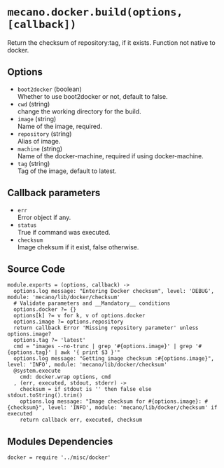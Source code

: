 
# `mecano.docker.build(options, [callback])`

Return the checksum of repository:tag, if it exists. Function not native to docker.

## Options

*   `boot2docker` (boolean)   
    Whether to use boot2docker or not, default to false.   
*   `cwd` (string)   
    change the working directory for the build.   
*   `image` (string)   
    Name of the image, required.   
*   `repository` (string)   
    Alias of image.   
*   `machine` (string)   
    Name of the docker-machine, required if using docker-machine.   
*   `tag` (string)   
    Tag of the image, default to latest.   

## Callback parameters

*   `err`   
    Error object if any.   
*   `status`   
    True if command was executed.   
*   `checksum`   
    Image cheksum if it exist, false otherwise.   

## Source Code

    module.exports = (options, callback) ->
      options.log message: "Entering Docker checksum", level: 'DEBUG', module: 'mecano/lib/docker/checksum'
      # Validate parameters and __Mandatory__ conditions
      options.docker ?= {}
      options[k] ?= v for k, v of options.docker
      options.image ?= options.repository
      return callback Error 'Missing repository parameter' unless options.image?
      options.tag ?= 'latest'
      cmd = "images --no-trunc | grep '#{options.image}' | grep '#{options.tag}' | awk '{ print $3 }'"
      options.log message: "Getting image checksum :#{options.image}", level: 'INFO', module: 'mecano/lib/docker/checksum'
      @system.execute
        cmd: docker.wrap options, cmd
      , (err, executed, stdout, stderr) ->
        checksum = if stdout is '' then false else stdout.toString().trim()
        options.log message: "Image checksum for #{options.image}: #{checksum}", level: 'INFO', module: 'mecano/lib/docker/checksum' if executed
        return callback err, executed, checksum


## Modules Dependencies

    docker = require '../misc/docker'

